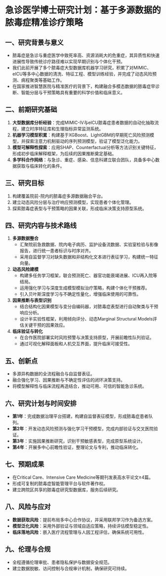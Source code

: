 # 急诊医学博士研究计划：基于多源数据的脓毒症精准诊疗策略

## 一、研究背景与意义
- 脓毒症是急诊与重症医学中致死率高、资源消耗大的危重症，其异质性和快速进展性导致传统诊疗路径难以实现早期识别与个体化干预。
- 我们此前开展了多个脓毒症大型数据库机器学习研究，积累了对MIMIC、eICU等多中心数据的清洗、特征工程、模型训练经验，并完成了动态风险预测、病程聚类等基础工作。
- 在国家推进智慧医院与精准医疗的背景下，构建融合多模态数据的脓毒症早诊断、智能分层与干预策略具有重要的科学价值和临床意义。

## 二、前期研究基础
1. **大型数据库分析经验**：完成MIMIC-IV与eICU脓毒症患者数据的自动化抽取流程，建立时序特征库和生理指标异常监测系统。
2. **机器学习模型积累**：构建基于XGBoost、LightGBM的早期死亡风险预测模型，并探索注意力机制驱动的序列预测模型，验证了模型泛化能力。
3. **模型可解释性探索**：应用SHAP、Counterfactual分析等方法识别关键特征，形成初步临床解释框架，为后续的因果推断奠定基础。
4. **多学科合作网络**：与急诊、重症、感染、信息科建立联合团队，具备多中心数据获取与临床转化的条件。

## 三、研究目标
1. 构建覆盖院前-院内的脓毒症多源数据融合平台。
2. 建立动态风险分层与治疗响应预测模型，实现患者个体化管理。
3. 探索脓毒症表型与干预策略的因果关联，形成临床决策支持原型系统。

## 四、研究内容与技术路线
1. **多源数据整合**
   - 汇聚院前急救数据、院内电子病历、监护设备流数据、实验室检验与影像报告，进行统一患者标识与时序对齐。
   - 采用自监督学习对缺失数据和非结构化文本进行表征学习，构建统一特征向量。
2. **动态风险建模**
   - 构建多任务学习框架，联合预测死亡、器官功能衰竭进展、ICU再入院等结局。
   - 运用强化学习与深度生成模型模拟治疗策略，构建个体化干预推荐。
   - 引入贝叶斯深度学习与不确定性量化，增强临床使用的可靠性。
3. **因果推断与表型识别**
   - 结合结构化因果模型与变分自编码器，对脓毒症表型进行自动聚类与干预响应分析。
   - 设计半实验性框架，利用倾向评分、动态Marginal Structural Models评估关键干预的因果效应。
4. **临床验证与转化**
   - 在合作医院部署实时风险预警与决策支持原型，开展前瞻性队列验证。
   - 通过可视化解释面板和人机交互界面，提升临床可接受性。

## 五、创新点
- 多源异构数据的全流程融合与自监督表征。
- 融合强化学习、因果推断与不确定性评估的闭环决策支持。
- 将模型解释性与临床流程再造结合，推动可用、可信的智能急诊系统。

## 六、研究计划与时间安排
- **第1年**：完成数据治理平台搭建，构建自监督表征模型，形成脓毒症患者队列。
- **第2年**：开发动态风险预测与强化学习干预模型，完成内部验证与交叉医院验证。
- **第3年**：实施因果推断研究，识别干预敏感表型，完成原型系统设计。
- **第4年**：开展多中心前瞻性验证，整理论文与专利，推动临床转化。

## 七、预期成果
- 在Critical Care、Intensive Care Medicine等期刊发表高水平论文≥4篇。
- 形成可复制的脓毒症智能管理平台与软件著作权。
- 建立跨院区共享的脓毒症研究型数据库，服务后续研究。

## 八、风险与应对
- **数据获取风险**：提前布局多中心合作协议，并采用联邦学习作为备选方案。
- **模型泛化风险**：采用外部验证与领域自适应策略，持续评估模型稳定性。
- **临床落地风险**：嵌入医疗流程管理与人因工程评估，确保系统可用性。

## 九、伦理与合规
- 全程遵循伦理审批、患者隐私保护与数据安全规范。
- 建立数据脱敏、访问控制与合规审计机制，确保研究可持续。
